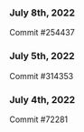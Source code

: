 ### July 8th, 2022

Commit #254437

### July 5th, 2022

Commit #314353


### July 4th, 2022

Commit #72281
